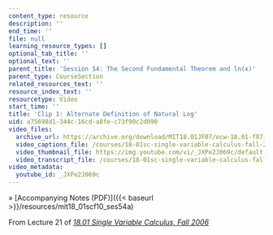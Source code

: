 ```yaml
---
content_type: resource
description: ''
end_time: ''
file: null
learning_resource_types: []
optional_tab_title: ''
optional_text: ''
parent_title: 'Session 54: The Second Fundamental Theorem and ln(x)'
parent_type: CourseSection
related_resources_text: ''
resource_index_text: ''
resourcetype: Video
start_time: ''
title: 'Clip 1: Alternate Definition of Natural Log'
uid: a75698d1-344c-16cd-a8fe-c73f90c2d090
video_files:
  archive_url: https://archive.org/download/MIT18.01JF07/ocw-18.01-f07-lec21_300k.mp4
  video_captions_file: /courses/18-01sc-single-variable-calculus-fall-2010/5e505647dfbd58e08712bb32f27a12cc_JXPe2J069c.vtt
  video_thumbnail_file: https://img.youtube.com/vi/_JXPe2J069c/default.jpg
  video_transcript_file: /courses/18-01sc-single-variable-calculus-fall-2010/2ff7290cfdfbe1c20fdf102a645d456b_JXPe2J069c.pdf
video_metadata:
  youtube_id: _JXPe2J069c
---
```


» [Accompanying Notes (PDF)]({{< baseurl >}}/resources/mit18_01scf10_ses54a)

From Lecture 21 of [_18.01 Single Variable Calculus, Fall 2006_](/courses/18-01-single-variable-calculus-fall-2006/pages/video-lectures)